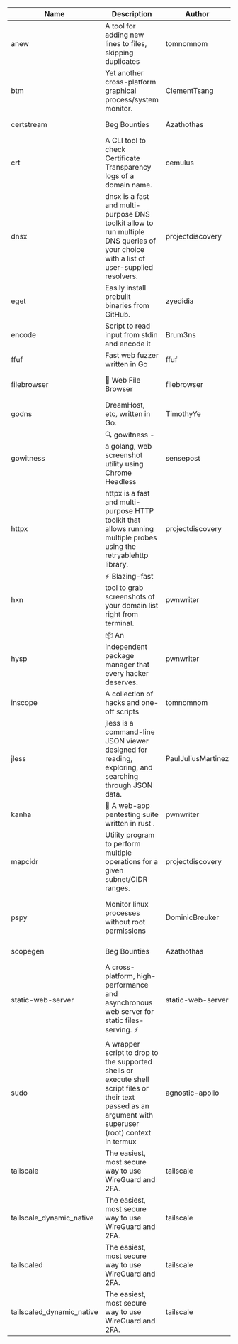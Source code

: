 | Name | Description | Author | Repository | Stars | Version | Updated | Size | SHA256SUM | B3SUM | Source | Language | License |
| ---- | ----------- | ------ | ---------- | ----- | ------- | ------- | ---- | --- | ------ | --------|-------- | ------- |
| anew | A tool for adding new lines to files, skipping duplicates | tomnomnom | [https://github.com/tomnomnom/anew](https://github.com/tomnomnom/anew) | 1098 | v0.1.1 | 2022-03-15T22:35:31Z | 1.41 MB | d69806402a452b447c775b0f38ad9f6600503395417f36ad1d6153a51927b15c | ab87a02206b3dbfe7e521b53707a76f2f00173a7e828ac91d53c537ee28428ca | https://raw.githubusercontent.com/Azathothas/Toolpacks/main/aarch64_arm64_v8a_Android/anew | Go | MIT License |
| btm | Yet another cross-platform graphical process/system monitor. | ClementTsang | [https://github.com/ClementTsang/bottom](https://github.com/ClementTsang/bottom) | 8065 | 0.9.6 | 2023-08-27T01:43:44Z | 3.08 MB | 9ca134264a621ce9dadb4b5dde3b98f5bc0f7c5dc753908ca17c571b8c04733e | ce7f002226079b7de19230032a3a92e0f7f1fd7a6d6f5a6df632bfa40a8dde59 | https://raw.githubusercontent.com/Azathothas/Toolpacks/main/aarch64_arm64_v8a_Android/btm | Rust | MIT License |
| certstream |  Beg Bounties | Azathothas | [https://github.com/Azathothas/Arsenal](https://github.com/Azathothas/Arsenal) | 9 | null |  | 4.54 MB | 390b12933f451e5f6663c9d801dcf74b39f3a7a73eefc6200151fcd31726aedf | af33c56959bf8925775a01e25de7de2d9162c29bf96da10a83b07cb7109879ab | https://raw.githubusercontent.com/Azathothas/Toolpacks/main/aarch64_arm64_v8a_Android/certstream | Shell | null |
| crt | A CLI tool to check Certificate Transparency logs of a domain name. | cemulus | [https://github.com/cemulus/crt](https://github.com/cemulus/crt) | 63 | v0.1.0 | 2022-03-08T21:41:54Z | 4.63 MB | 7584c4dc9a41e99572a1c2c6320a9496b4810e9a0c62e70162c3eacec1a3b954 | e669268122d93bb6c62e6cedc3cc25104a75409ff441d51de490374bb44e6e76 | https://raw.githubusercontent.com/Azathothas/Toolpacks/main/aarch64_arm64_v8a_Android/crt | Go | Apache License 2.0 |
| dnsx | dnsx is a fast and multi-purpose DNS toolkit allow to run multiple DNS queries of your choice with a list of user-supplied resolvers. | projectdiscovery | [https://github.com/projectdiscovery/dnsx](https://github.com/projectdiscovery/dnsx) | 1804 | v1.1.6 | 2023-11-11T19:20:44Z | 24.79 MB | 8cae14fdfdbf5583749e144d7640ab09f416dd2ba70cb10d5f1590107f520fac | 30a56ce1b6e084073f2c41d27a45120562ac09258803f4a50f951ddc75e318e6 | https://raw.githubusercontent.com/Azathothas/Toolpacks/main/aarch64_arm64_v8a_Android/dnsx | Go | MIT License |
| eget | Easily install prebuilt binaries from GitHub. | zyedidia | [https://github.com/zyedidia/eget](https://github.com/zyedidia/eget) | 643 | v1.3.3 | 2023-02-22T05:15:46Z | 6.49 MB | 00acd77062ec920fdb221d7aa3890739605799d6f3f9528e9a9a5d48138e8ca2 | f0fd47d2f55aa15363677dd2c935e21cb5bfa988244f6f3860d7e6db19fb669c | https://raw.githubusercontent.com/Azathothas/Toolpacks/main/aarch64_arm64_v8a_Android/eget | Go | MIT License |
| encode | Script to read input from stdin and encode it | Brum3ns | [https://github.com/Brum3ns/encode](https://github.com/Brum3ns/encode) | 18 | null |  | 2.49 MB | dbbe77fc44a64ce09587fe068ae1526d75aa3ce714c681bb71afddb35ceb8c2c | 505e1fbf2b8710dbfa3f74a7bbac5e50bc1e0f16e16e9fbcbe72aceed8ab02ad | https://raw.githubusercontent.com/Azathothas/Toolpacks/main/aarch64_arm64_v8a_Android/encode | Go | MIT License |
| ffuf | Fast web fuzzer written in Go | ffuf | [https://github.com/ffuf/ffuf](https://github.com/ffuf/ffuf) | 10609 | v2.1.0 | 2023-09-16T12:23:19Z | 8.18 MB | e48ee0d3dc6e36b79bc6a6c40449c921352b764e50e5f6d07000a9723a139d3a | f2905fc285b04cf80e70f028844abbdca2c81661ba0b0a85d4a8f24ba365dc4e | https://raw.githubusercontent.com/Azathothas/Toolpacks/main/aarch64_arm64_v8a_Android/ffuf | Go | MIT License |
| filebrowser | 📂 Web File Browser | filebrowser | [https://github.com/filebrowser/filebrowser](https://github.com/filebrowser/filebrowser) | 21737 | v2.26.0 | 2023-11-02T21:58:20Z | 13.29 MB | 4aac1264a01595473bceecaa3d2c0593c39158e6f2e67d0538871b2e0736b768 | 14c8c421612f4b908e5702bb797a5302a73654424c54ff3834721d66f777582a | https://raw.githubusercontent.com/Azathothas/Toolpacks/main/aarch64_arm64_v8a_Android/filebrowser | Go | Apache License 2.0 |
| godns |  DreamHost, etc, written in Go. | TimothyYe | [https://github.com/TimothyYe/godns](https://github.com/TimothyYe/godns) | 1380 | v3.0.4 | 2023-10-22T12:12:07Z | 11.80 MB | 879ec80b9da0f30239be1ae8bc9c2e3a4aa4708811142e086a9f4946cfd2d8c5 | cbeec619eff5cbf7d0f577cd68ff777252c0e55849d779998307f2d96653d884 | https://raw.githubusercontent.com/Azathothas/Toolpacks/main/aarch64_arm64_v8a_Android/godns | Go | Apache License 2.0 |
| gowitness | 🔍 gowitness - a golang, web screenshot utility using Chrome Headless | sensepost | [https://github.com/sensepost/gowitness](https://github.com/sensepost/gowitness) | 2461 | 2.5.1 | 2023-10-29T11:11:30Z | 25.96 MB | f635c90d0705ce2b8c56ec643e25a3d71f03c5b3b664e444a309bdb123178b78 | 5d9cc8c30b4f2df657bc8ca64bc8362a939706dd8052ad9934542bab425d778c | https://raw.githubusercontent.com/Azathothas/Toolpacks/main/aarch64_arm64_v8a_Android/gowitness | Go | GNU General Public License v3.0 |
| httpx | httpx is a fast and multi-purpose HTTP toolkit that allows running multiple probes using the retryablehttp library. | projectdiscovery | [https://github.com/projectdiscovery/httpx](https://github.com/projectdiscovery/httpx) | 6188 | v1.3.7 | 2023-11-13T07:26:10Z | 39.73 MB | fe436873b39afdd466e81cc180c455369c04c20bdf965f1acaa06a696e5bfa9d | 0517a36cf212790dc9ed7c404e242b10db6fa7c5b06b20c2a1755ec8270b542e | https://raw.githubusercontent.com/Azathothas/Toolpacks/main/aarch64_arm64_v8a_Android/httpx | Go | MIT License |
| hxn | ⚡ Blazing-fast tool to grab screenshots of your domain list right from terminal. | pwnwriter | [https://github.com/pwnwriter/haylxon](https://github.com/pwnwriter/haylxon) | 349 | v0.1.9 | 2023-11-03T07:24:19Z | 6.01 MB | ba70c7e865d1b2efe54f86388f2f4d3cec9044243104abb3b86e6fa588ffea12 | 8b953861777ddcd1b5c6048a73f7f6653abb6f8729cf30f23869bb5da157b209 | https://raw.githubusercontent.com/Azathothas/Toolpacks/main/aarch64_arm64_v8a_Android/hxn | Rust | MIT License |
| hysp | 📦 An independent package manager that every hacker deserves. | pwnwriter | [https://github.com/pwnwriter/hysp](https://github.com/pwnwriter/hysp) | 351 | v0.1.1 | 2023-11-26T11:07:49Z | 3.24 MB | b8e88705eaf4564fafd66a85ace09aff703f66c1cea01a32d598d7f6fd035c28 | 955c444616dcb9930ba1f3dc2ed325d65265e6389b922a209c82c4cfa45b00f9 | https://raw.githubusercontent.com/Azathothas/Toolpacks/main/aarch64_arm64_v8a_Android/hysp | Rust | MIT License |
| inscope | A collection of hacks and one-off scripts | tomnomnom | [https://github.com/tomnomnom/hacks](https://github.com/tomnomnom/hacks) | 1945 | null |  | 1.79 MB | 1f2d44a45c905d8b668158b1e8a1a6bbbea7ddb77acd080bed3a7272e40d88ae | 035d5df782081c7cc52f57c15f9968afbb0421771a997990f941e760c9ae2d18 | https://raw.githubusercontent.com/Azathothas/Toolpacks/main/aarch64_arm64_v8a_Android/inscope | Go | null |
| jless | jless is a command-line JSON viewer designed for reading, exploring, and searching through JSON data. | PaulJuliusMartinez | [https://github.com/PaulJuliusMartinez/jless](https://github.com/PaulJuliusMartinez/jless) | 4275 | v0.9.0 | 2023-07-17T02:51:34Z | 1.74 MB | a52d4071c5866a65b5c862057ad453045c515d87c5d5b8c47280c3193cd1da55 | 7eccac7d94292527832b07b0fabdbc42d2e3ed3d0a8eb653148d272e61a06460 | https://raw.githubusercontent.com/Azathothas/Toolpacks/main/aarch64_arm64_v8a_Android/jless | Rust | MIT License |
| kanha | 🦚 A web-app pentesting suite written in rust . | pwnwriter | [https://github.com/pwnwriter/kanha](https://github.com/pwnwriter/kanha) | 216 | v-v0.1.2 | 2023-10-17T16:42:52Z | 2.79 MB | 5aac77175259d93662c4bb5b12d79dc07d9f9116ba4ac0cfcb8bf353637376a3 | 6bb6d1ec95da832562b57489cf5d00b517522928a00ba777b8e37bd8eabcd690 | https://raw.githubusercontent.com/Azathothas/Toolpacks/main/aarch64_arm64_v8a_Android/kanha | Rust | MIT License |
| mapcidr | Utility program to perform multiple operations for a given subnet/CIDR ranges. | projectdiscovery | [https://github.com/projectdiscovery/mapcidr](https://github.com/projectdiscovery/mapcidr) | 864 | v1.1.16 | 2023-11-23T07:59:56Z | 22.09 MB | a7b26dce368f41b9114cd3c06a371ca389510ff0a3f997db950f612ffdd630e1 | a9ee6981636dc0dc177d67053cb84f5f31a28c0c6b2341b5159ada5ec41e50e9 | https://raw.githubusercontent.com/Azathothas/Toolpacks/main/aarch64_arm64_v8a_Android/mapcidr | Go | MIT License |
| pspy | Monitor linux processes without root permissions | DominicBreuker | [https://github.com/DominicBreuker/pspy](https://github.com/DominicBreuker/pspy) | 4256 | v1.2.1 | 2023-01-17T21:10:08Z | 3.48 MB | e0dc4606af5a1fba0958e60635f35eebb199ec0690264768e2490689b04a3eca | fe3463b9bc1ed5bee20d2fd01cbd4f050d8139c9e27d12802a0128f869c67a9e | https://raw.githubusercontent.com/Azathothas/Toolpacks/main/aarch64_arm64_v8a_Android/pspy | Go | GNU General Public License v3.0 |
| scopegen |  Beg Bounties | Azathothas | [https://github.com/Azathothas/Arsenal](https://github.com/Azathothas/Arsenal) | 9 | null |  | 1.54 MB | a96daccc40725ab3a39df1475643d9c1d113fd810ef4acf7b1620381f288e70e | 061a2ecc35c91c7b804129ae2302e83c229409a9cd1aeb916d81660573ca9a37 | https://raw.githubusercontent.com/Azathothas/Toolpacks/main/aarch64_arm64_v8a_Android/scopegen | Shell | null |
| static-web-server | A cross-platform, high-performance and asynchronous web server for static files-serving. ⚡ | static-web-server | [https://github.com/static-web-server/static-web-server](https://github.com/static-web-server/static-web-server) | 929 | v2.24.1 | 2023-11-14T23:15:43Z | 6.40 MB | 0d8df2b3e8795bc8625cfd7ac342043a2898788b092029d1b7968dd4c09b9f91 | 8c0071186430e9c7c829f6311e906ed50ac9e902b605f3d8b9177cde8f646043 | https://raw.githubusercontent.com/Azathothas/Toolpacks/main/aarch64_arm64_v8a_Android/static-web-server | Rust | Apache License 2.0 |
| sudo | A wrapper script to drop to the supported shells or execute shell script files or their text passed as an argument with superuser (root) context in termux | agnostic-apollo | [https://github.com/agnostic-apollo/sudo](https://github.com/agnostic-apollo/sudo) | 61 | v0.2.0 | 2021-04-10T21:03:11Z | 0.24 MB | 9e56787b3ca489a9eb9e3a64f54944aa92c728d18576972ef7ef6bb10ca6462c | 261a7ec6cf5ed2fbc82f8128f2583eda7faeb8939b9e08143046f0b046e504ae | https://raw.githubusercontent.com/Azathothas/Toolpacks/main/aarch64_arm64_v8a_Android/sudo | Shell | MIT License |
| tailscale | The easiest, most secure way to use WireGuard and 2FA. | tailscale | [https://github.com/tailscale/tailscale](https://github.com/tailscale/tailscale) | 14556 | v1.54.1 | 2023-11-30T18:44:21Z | 10.48 MB | 805d77421f4de5d4dd4c763754557e0d05f82bb0685a3395b4f61e2d80fcbaff | 916f0eb999d9c06d9f7460b501c1c8534e9baf1868a282fb34b22612219fd74c | https://raw.githubusercontent.com/Azathothas/Toolpacks/main/aarch64_arm64_v8a_Android/tailscale | Go | BSD 3-Clause New or Revised License |
| tailscale_dynamic_native | The easiest, most secure way to use WireGuard and 2FA. | tailscale | [https://github.com/tailscale/tailscale](https://github.com/tailscale/tailscale) | 14556 | v1.54.1 | 2023-11-30T18:44:21Z | 10.78 MB | 49132c2a8a408ae4ca43782c609ee23c669efb67ae9dc290668f0a80250e3730 | ba4032e9ad6cf622fdcaa742a905102668270c4a07688ea6a3c4bf8b26dc16d7 | https://raw.githubusercontent.com/Azathothas/Toolpacks/main/aarch64_arm64_v8a_Android/tailscale_dynamic_native | Go | BSD 3-Clause New or Revised License |
| tailscaled | The easiest, most secure way to use WireGuard and 2FA. | tailscale | [https://github.com/tailscale/tailscale](https://github.com/tailscale/tailscale) | 14556 | v1.54.1 | 2023-11-30T18:44:21Z | 19.47 MB | 6b908efd3b0d4465edf50706bccbd36091333f8ec166a68bea6f605059de9b99 | fcd798d10ef194e71bdae2997a310f2ab09fcfecf78047d6071f5905c7e94420 | https://raw.githubusercontent.com/Azathothas/Toolpacks/main/aarch64_arm64_v8a_Android/tailscaled | Go | BSD 3-Clause New or Revised License |
| tailscaled_dynamic_native | The easiest, most secure way to use WireGuard and 2FA. | tailscale | [https://github.com/tailscale/tailscale](https://github.com/tailscale/tailscale) | 14556 | v1.54.1 | 2023-11-30T18:44:21Z | 20.48 MB | 622678ee8526910c8f3204bf689b83c1b7ef5ef9692699f3ea3da73bdc9af240 | e5626707dc1dde212e4596452a4512a2a3e829edb664a4dfc0eb4c532c44c554 | https://raw.githubusercontent.com/Azathothas/Toolpacks/main/aarch64_arm64_v8a_Android/tailscaled_dynamic_native | Go | BSD 3-Clause New or Revised License |
